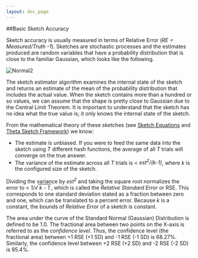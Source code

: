 ```yaml
---
layout: doc_page
---
```


##Basic Sketch Accuracy

Sketch accuracy is usually measured in terms of Relative Error (<i>RE = Measured/Truth -1</i>). Sketches 
are stochastic processes and the estimates produced are random variables that have a 
probability distribution that is close to the familiar Gaussian, which looks like the following.

<img class="doc-img-half" src="{{site.docs_img_dir}}Normal2.png" alt="Normal2" />

The sketch estimator algorithm examines the internal state of the sketch and returns an estimate 
of the mean of the probability distribution that includes the actual value. 
When the sketch contains more than a hundred or so values, we can assume that the shape is 
pretty close to Gaussian due to the Central Limit Theorem. 
It is important to understand that the sketch has no idea what the true value is; 
it only knows the internal state of the sketch. 

From the mathematical theory of these sketches 
(see <a href="SketchEquations.pdf">Sketch Equations</a> and 
<a href="ThetaSketchFramework.pdf">Theta Sketch Framework</a>) we know:

* The estimate is unbiased.  If you were to feed the same data into the sketch using 
<i>T</i> different hash functions, the average of all <i>T</i> trials will converge on the true answer.
* The variance of the estimate across all <i>T</i> trials is &lt; <i>est<sup>2</sup>/(k-1)</i>, 
where <i>k</i> is the configured size of the sketch. 

Dividing the variance by <i>est<sup>2</sup></i> and taking the square root normalizes the error to 
&lt; <i><span style="white-space: nowrap">1/&radic;<span style="text-decoration:overline;">&nbsp;k - 1&nbsp;</span></span></i>, 
which is called the <i>Relative Standard Error</i> or RSE.  This corresponds to one standard 
deviation stated as a fraction between zero and one, which can be translated to a percent error.
Because <i>k</i> is a constant, the bounds of <i>Relative Error</i> of a sketch is constant. 

The area under the curve of the Standard Normal (Gaussian) Distribution is defined to be 1.0.
The fractional area between two points on the X-axis is referred to as the <i>confidence level</i>. 
Thus, the confidence level (the fractional area) between +1 RSE (+1 SD) and -1 RSE (-1 SD) is 68.27%. 
Similarly, the confidence level between +2 RSE (+2 SD) and -2 RSE (-2 SD) is 95.4%. 

